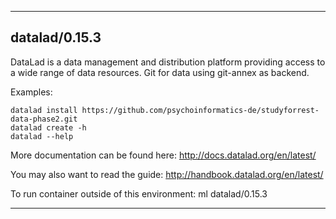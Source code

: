 
----------------------------------
## datalad/0.15.3 ##
DataLad is a data management and distribution platform providing access to a wide range of data resources. Git for data using git-annex as backend.

Examples:
```
datalad install https://github.com/psychoinformatics-de/studyforrest-data-phase2.git
datalad create -h
datalad --help
```

More documentation can be found here: http://docs.datalad.org/en/latest/

You may also want to read the guide: http://handbook.datalad.org/en/latest/

To run container outside of this environment: ml datalad/0.15.3

----------------------------------
